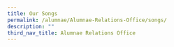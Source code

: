 ```yaml
---
title: Our Songs
permalink: /alumnae/Alumnae-Relations-Office/songs/
description: ""
third_nav_title: Alumnae Relations Office
---
```

